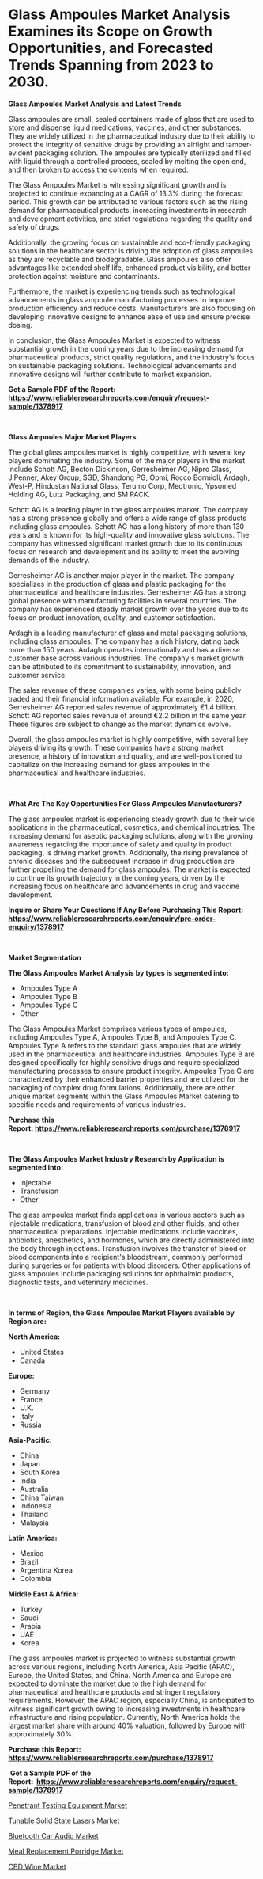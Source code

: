 <p><h1>Glass Ampoules Market Analysis Examines its Scope on Growth Opportunities, and Forecasted Trends Spanning from 2023 to 2030.</h1></p><p><strong>Glass Ampoules Market Analysis and Latest Trends</strong></p>
<p><p>Glass ampoules are small, sealed containers made of glass that are used to store and dispense liquid medications, vaccines, and other substances. They are widely utilized in the pharmaceutical industry due to their ability to protect the integrity of sensitive drugs by providing an airtight and tamper-evident packaging solution. The ampoules are typically sterilized and filled with liquid through a controlled process, sealed by melting the open end, and then broken to access the contents when required.</p><p>The Glass Ampoules Market is witnessing significant growth and is projected to continue expanding at a CAGR of 13.3% during the forecast period. This growth can be attributed to various factors such as the rising demand for pharmaceutical products, increasing investments in research and development activities, and strict regulations regarding the quality and safety of drugs.</p><p>Additionally, the growing focus on sustainable and eco-friendly packaging solutions in the healthcare sector is driving the adoption of glass ampoules as they are recyclable and biodegradable. Glass ampoules also offer advantages like extended shelf life, enhanced product visibility, and better protection against moisture and contaminants.</p><p>Furthermore, the market is experiencing trends such as technological advancements in glass ampoule manufacturing processes to improve production efficiency and reduce costs. Manufacturers are also focusing on developing innovative designs to enhance ease of use and ensure precise dosing.</p><p>In conclusion, the Glass Ampoules Market is expected to witness substantial growth in the coming years due to the increasing demand for pharmaceutical products, strict quality regulations, and the industry's focus on sustainable packaging solutions. Technological advancements and innovative designs will further contribute to market expansion.</p></p>
<p><strong>Get a Sample PDF of the Report:&nbsp; <a href="https://www.reliableresearchreports.com/enquiry/request-sample/1378917">https://www.reliableresearchreports.com/enquiry/request-sample/1378917</a></strong></p>
<p>&nbsp;</p>
<p><strong>Glass Ampoules Major Market Players</strong></p>
<p><p>The global glass ampoules market is highly competitive, with several key players dominating the industry. Some of the major players in the market include Schott AG, Becton Dickinson, Gerresheimer AG, Nipro Glass, J.Penner, Akey Group, SGD, Shandong PG, Opmi, Rocco Bormioli, Ardagh, West-P, Hindustan National Glass, Terumo Corp, Medtronic, Ypsomed Holding AG, Lutz Packaging, and SM PACK. </p><p>Schott AG is a leading player in the glass ampoules market. The company has a strong presence globally and offers a wide range of glass products including glass ampoules. Schott AG has a long history of more than 130 years and is known for its high-quality and innovative glass solutions. The company has witnessed significant market growth due to its continuous focus on research and development and its ability to meet the evolving demands of the industry.</p><p>Gerresheimer AG is another major player in the market. The company specializes in the production of glass and plastic packaging for the pharmaceutical and healthcare industries. Gerresheimer AG has a strong global presence with manufacturing facilities in several countries. The company has experienced steady market growth over the years due to its focus on product innovation, quality, and customer satisfaction.</p><p>Ardagh is a leading manufacturer of glass and metal packaging solutions, including glass ampoules. The company has a rich history, dating back more than 150 years. Ardagh operates internationally and has a diverse customer base across various industries. The company's market growth can be attributed to its commitment to sustainability, innovation, and customer service.</p><p>The sales revenue of these companies varies, with some being publicly traded and their financial information available. For example, in 2020, Gerresheimer AG reported sales revenue of approximately €1.4 billion. Schott AG reported sales revenue of around €2.2 billion in the same year. These figures are subject to change as the market dynamics evolve.</p><p>Overall, the glass ampoules market is highly competitive, with several key players driving its growth. These companies have a strong market presence, a history of innovation and quality, and are well-positioned to capitalize on the increasing demand for glass ampoules in the pharmaceutical and healthcare industries.</p></p>
<p>&nbsp;</p>
<p><strong>What Are The Key Opportunities For Glass Ampoules Manufacturers?</strong></p>
<p><p>The glass ampoules market is experiencing steady growth due to their wide applications in the pharmaceutical, cosmetics, and chemical industries. The increasing demand for aseptic packaging solutions, along with the growing awareness regarding the importance of safety and quality in product packaging, is driving market growth. Additionally, the rising prevalence of chronic diseases and the subsequent increase in drug production are further propelling the demand for glass ampoules. The market is expected to continue its growth trajectory in the coming years, driven by the increasing focus on healthcare and advancements in drug and vaccine development.</p></p>
<p><strong>Inquire or Share Your Questions If Any Before Purchasing This Report: <a href="https://www.reliableresearchreports.com/enquiry/pre-order-enquiry/1378917">https://www.reliableresearchreports.com/enquiry/pre-order-enquiry/1378917</a></strong></p>
<p>&nbsp;</p>
<p><strong>Market Segmentation</strong></p>
<p><strong>The Glass Ampoules Market Analysis by types is segmented into:</strong></p>
<p><ul><li>Ampoules Type A</li><li>Ampoules Type B</li><li>Ampoules Type C</li><li>Other</li></ul></p>
<p><p>The Glass Ampoules Market comprises various types of ampoules, including Ampoules Type A, Ampoules Type B, and Ampoules Type C. Ampoules Type A refers to the standard glass ampoules that are widely used in the pharmaceutical and healthcare industries. Ampoules Type B are designed specifically for highly sensitive drugs and require specialized manufacturing processes to ensure product integrity. Ampoules Type C are characterized by their enhanced barrier properties and are utilized for the packaging of complex drug formulations. Additionally, there are other unique market segments within the Glass Ampoules Market catering to specific needs and requirements of various industries.</p></p>
<p><strong>Purchase this Report:&nbsp;<a href="https://www.reliableresearchreports.com/purchase/1378917">https://www.reliableresearchreports.com/purchase/1378917</a></strong></p>
<p>&nbsp;</p>
<p><strong>The Glass Ampoules Market Industry Research by Application is segmented into:</strong></p>
<p><ul><li>Injectable</li><li>Transfusion</li><li>Other</li></ul></p>
<p><p>The glass ampoules market finds applications in various sectors such as injectable medications, transfusion of blood and other fluids, and other pharmaceutical preparations. Injectable medications include vaccines, antibiotics, anesthetics, and hormones, which are directly administered into the body through injections. Transfusion involves the transfer of blood or blood components into a recipient's bloodstream, commonly performed during surgeries or for patients with blood disorders. Other applications of glass ampoules include packaging solutions for ophthalmic products, diagnostic tests, and veterinary medicines.</p></p>
<p>&nbsp;</p>
<p><strong>In terms of Region, the Glass Ampoules Market Players available by Region are:</strong></p>
<p>
    <p> <strong> North America: </strong>
        <ul>
            <li>United States</li>
            <li>Canada</li>
        </ul>
        </p> 
    <p> <strong> Europe: </strong>
        <ul>
            <li>Germany</li>
            <li>France</li>
            <li>U.K.</li>
            <li>Italy</li>
            <li>Russia</li>
        </ul>
        </p> 
    <p> <strong> Asia-Pacific: </strong>
        <ul>
            <li>China</li>
            <li>Japan</li>
            <li>South Korea</li>
            <li>India</li>
            <li>Australia</li>
            <li>China Taiwan</li>
            <li>Indonesia</li>
            <li>Thailand</li>
            <li>Malaysia</li>
        </ul>
        </p> 
    <p> <strong> Latin America: </strong>
        <ul>
            <li>Mexico</li>
            <li>Brazil</li>
            <li>Argentina Korea</li>
            <li>Colombia</li>
        </ul>
        </p> 
    <p> <strong> Middle East & Africa: </strong>
        <ul>
            <li>Turkey</li>
            <li>Saudi</li>
            <li>Arabia</li>
            <li>UAE</li>
            <li>Korea</li>
        </ul>
    </p>
    </p>
<p><p>The glass ampoules market is projected to witness substantial growth across various regions, including North America, Asia Pacific (APAC), Europe, the United States, and China. North America and Europe are expected to dominate the market due to the high demand for pharmaceutical and healthcare products and stringent regulatory requirements. However, the APAC region, especially China, is anticipated to witness significant growth owing to increasing investments in healthcare infrastructure and rising population. Currently, North America holds the largest market share with around 40% valuation, followed by Europe with approximately 30%.</p></p>
<p><strong>Purchase this Report: <a href="https://www.reliableresearchreports.com/purchase/1378917">https://www.reliableresearchreports.com/purchase/1378917</a></strong></p>
<p>&nbsp;<strong>Get a Sample PDF of the Report:&nbsp;&nbsp;<a href="https://www.reliableresearchreports.com/enquiry/request-sample/1378917">https://www.reliableresearchreports.com/enquiry/request-sample/1378917</a></strong></p>
<p><strong></strong></p>
<p><p><a href="https://medium.com/@marcoshoppe2023/penetrant-testing-equipment-market-insight-market-trends-growth-forecasted-from-2023-to-2030-124b7dad72c7">Penetrant Testing Equipment Market</a></p><p><a href="https://medium.com/@vallieemard78/tunable-solid-state-lasers-market-competitive-analysis-market-trends-and-forecast-to-2030-15da865d0098">Tunable Solid State Lasers Market</a></p><p><a href="https://medium.com/@chasegibson1901/bluetooth-car-audio-market-outlook-industry-overview-and-forecast-2023-to-2030-fc7f631b9b27">Bluetooth Car Audio Market</a></p><p><a href="https://medium.com/@henrykihn/meal-replacement-porridge-market-furnishes-information-on-market-share-market-trends-and-market-a6c8d297e578">Meal Replacement Porridge Market</a></p><p><a href="https://medium.com/@jacesipes1996/cbd-wine-market-analysis-its-cagr-market-segmentation-and-global-industry-overview-3d4029eab256">CBD Wine Market</a></p></p>